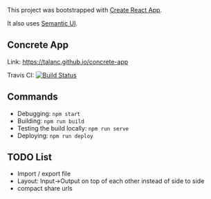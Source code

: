 This project was bootstrapped with [Create React App](https://github.com/facebookincubator/create-react-app).

It also uses [Semantic UI](https://react.semantic-ui.com/).

## Concrete App

Link: https://talanc.github.io/concrete-app

Travis CI: [![Build Status](https://travis-ci.org/talanc/concrete-app.svg?branch=master)](https://travis-ci.org/talanc/concrete-app)

## Commands

* Debugging: `npm start` 
* Building: `npm run build`
* Testing the build locally: `npm run serve`
* Deploying: `npm run deploy`

## TODO List

* Import / export file
* Layout: Input->Output on top of each other instead of side to side
* compact share urls